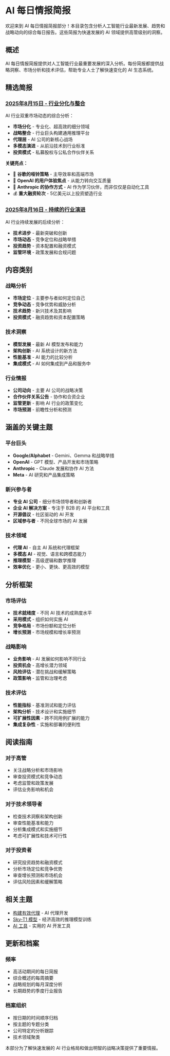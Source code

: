 # AI 每日情报简报

欢迎来到 AI 每日情报简报部分！本目录包含分析人工智能行业最新发展、趋势和战略动向的综合每日报告。这些简报为快速发展的 AI 领域提供高管级别的洞察。

## 概述

AI 每日情报简报提供对人工智能行业最重要发展的深入分析。每份简报都提供战略洞察、市场分析和技术评估，帮助专业人士了解快速变化的 AI 生态系统。

## 精选简报

### [2025年8月15日 - 行业分化与整合](8.15.zh.md)

AI 行业双重市场动态的综合分析：

- **市场分化** - 专业化、超高效的细分领域
- **战略整合** - 行业巨头构建通用推理平台
- **代理层** - AI 公司的新核心战场
- **多模态演进** - 从前沿技术到行业标准
- **投资模式** - 私募股权与公私合作伙伴关系

**关键亮点：**

- 🎯 **谷歌的哑铃策略** - 主导效率和高端市场
- 🚀 **OpenAI 的用户体验焦点** - 从能力转向交互质量
- 🤝 **Anthropic 的协作方式** - AI 作为学习伙伴，而非仅仅是自动化工具
- 💰 **重大融资轮次** - 5亿美元以上投资塑造行业

### [2025年8月16日 - 持续的行业演进](8.16.zh.md)

AI 行业持续发展的后续分析：

- **技术进步** - 最新突破和创新
- **市场动态** - 竞争定位和战略举措
- **投资趋势** - 资本配置和融资模式
- **监管环境** - 政策发展和合规问题

## 内容类别

### 战略分析

- **市场定位** - 主要参与者如何定位自己
- **竞争动态** - 竞争优势和威胁分析
- **技术趋势** - 新兴技术及其影响
- **投资模式** - 融资趋势和资本配置策略

### 技术洞察

- **模型发展** - 最新 AI 模型发布和能力
- **架构创新** - AI 系统设计的新方法
- **性能基准** - AI 能力的比较分析
- **集成模式** - AI 如何集成到产品和服务中

### 行业情报

- **公司动向** - 主要 AI 公司的战略决策
- **合作伙伴关系公告** - 协作和合资企业
- **监管更新** - 影响 AI 行业的政策变化
- **市场预测** - 前瞻性分析和预测

## 涵盖的关键主题

### 平台巨头

- **Google/Alphabet** - Gemini、Gemma 和战略举措
- **OpenAI** - GPT 模型、产品开发和市场策略
- **Anthropic** - Claude 发展和协作 AI 方法
- **Meta** - AI 研究和产品集成策略

### 新兴参与者

- **专业 AI 公司** - 细分市场领导者和创新者
- **企业 AI 解决方案** - 专注于 B2B 的 AI 平台和工具
- **开源倡议** - 社区驱动的 AI 开发
- **区域参与者** - 不同全球市场的 AI 发展

### 技术领域

- **代理 AI** - 自主 AI 系统和代理框架
- **多模态 AI** - 视觉、语言和跨模态能力
- **推理模型** - 高级逻辑和数学推理
- **效率优化** - 更小、更快、更高效的模型

## 分析框架

### 市场评估

- **技术就绪度** - 不同 AI 技术的成熟度水平
- **采用模式** - 组织如何实施 AI
- **竞争格局** - 市场份额和定位分析
- **增长预测** - 市场规模和增长率预测

### 战略影响

- **业务影响** - AI 发展如何影响不同行业
- **投资机会** - 高增长潜力领域
- **风险评估** - 潜在挑战和缓解策略
- **政策影响** - 监管和治理考虑

### 技术评估

- **性能指标** - 基准测试和能力评估
- **架构分析** - 技术设计和实施细节
- **可扩展性因素** - 跨不同用例扩展的能力
- **集成复杂性** - 实施和部署的便利性

## 阅读指南

### 对于高管

- 关注战略分析和市场影响
- 审查投资模式和竞争动态
- 考虑监管和政策发展
- 评估业务影响和机会

### 对于技术领导者

- 检查技术洞察和架构创新
- 审查性能基准和能力
- 分析集成模式和实施细节
- 考虑可扩展性和技术可行性

### 对于投资者

- 研究投资趋势和融资模式
- 分析市场定位和竞争优势
- 审查增长预测和市场机会
- 评估风险因素和缓解策略

## 相关主题

- [构建有效代理](../building-effective-agents.zh.md) - AI 代理开发
- [Sky-T1 模型](../sky-t1.zh.md) - 经济高效的推理模型训练
- [AI 工具](../tools/index.zh.md) - 实用的 AI 开发工具

## 更新和档案

### 频率

- 高活动期间的每日简报
- 综合概述的每周摘要
- 战略规划的每月深度分析
- 长期趋势的季度行业报告

### 档案组织

- 按日期的时间顺序归档
- 按主题的专题分类
- 公司特定的分析跟踪
- 技术领域聚类

本部分为了解快速发展的 AI 行业格局和做出明智的战略决策提供了重要情报。
